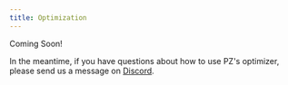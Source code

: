 ```yaml
---
title: Optimization
---
```

<!-- ## Goal
This page should provide the reader with a brief overview of the PZ optimizer, and -- more importantly -- demonstrate how they can interact with and control the optimization process.

Key takeaways for the reader should include:

1. Having a very basic understanding of what the optimizer does
    - (Without scaring the user) I want to leave them with the impression that the optimizer is doing "real work" which provides value to them
2. Knowing how to provide validation data to the optimizer
3. Knowing how to examine the plan output by the optimizer
4. Having a very basic understanding of how to pass hyperparameters to constrain the optimizer's search

Keeping in line with "show don't tell", this page should have a motivating use case for which the user calls `plan = dataset.optimize()` and prints the resulting `plan`. We should then show how to construct e.g. 3 validation examples for the program, feed them into another call to `dataset.optimize()`, and print the new `plan` (ideally showing that it is more optimal).

Finally, for (4.) we can show how to limit the optimizer's access to specific models (using the `avaiable_models` config option) ***for all operators***. In the near future, we may want to do some engineering to support per-operator limits on models. (Of course, we don't want users feeling like they have to tinker with the `Optimizer` too much. However, I think most new users will gravitate towards restricting models and customizing prompts -- and we should support this in the near term.) -->

Coming Soon!

In the meantime, if you have questions about how to use PZ's optimizer, please send us a message on [Discord](https://discord.gg/dN85JJ6jaH).

